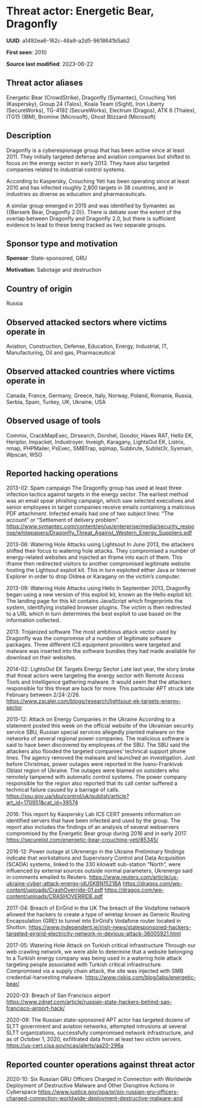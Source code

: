 # Threat actor: Energetic Bear, Dragonfly

**UUID**: a1492ea6-162c-46a9-a2d5-9618641b5ab2

**First seen**: 2010

**Source last modified**: 2023-06-22

## Threat actor aliases

Energetic Bear (CrowdStrike), Dragonfly (Symantec), Crouching Yeti (Kaspersky), Group 24 (Talos), Koala Team (iSight), Iron Liberty (SecureWorks), TG-4192 (SecureWorks), Electrum (Dragos), ATK 6 (Thales), ITG15 (IBM), Bromine (Microsoft), Ghost Blizzard (Microsoft)

## Description

Dragonfly is a cyberespionage group that has been active since at least 2011. They initially targeted defense and aviation companies but shifted to focus on the energy sector in early 2013. They have also targeted companies related to industrial control systems.

According to Kaspersky, Crouching Yeti has been operating since at least 2010 and has infected roughly 2,800 targets in 38 countries, and in industries as diverse as education and pharmaceuticals.

A similar group emerged in 2015 and was identified by Symantec as {{Berserk Bear, Dragonfly 2.0}}. There is debate over the extent of the overlap between Dragonfly and Dragonfly 2.0, but there is sufficient evidence to lead to these being tracked as two separate groups.

## Sponsor type and motivation

**Sponsor**: State-sponsored, GRU

**Motivation**: Sabotage and destruction


## Country of origin

Russia

## Observed attacked sectors where victims operate in

Aviation, Construction, Defense, Education, Energy, Industrial, IT, Manufacturing, Oil and gas, Pharmaceutical

## Observed attacked countries where victims operate in

Canada, France, Germany, Greece, Italy, Norway, Poland, Romania, Russia, Serbia, Spain, Turkey, UK, Ukraine, USA

## Observed usage of tools

Commix, CrackMapExec, Dirsearch, Dorshel, Goodor, Havex RAT, Hello EK, Heriplor, Impacket, Industroyer, Inveigh, Karagany, LightsOut EK, Listrix, nmap, PHPMailer, PsExec, SMBTrap, sqlmap, Subbrute, Sublist3r, Sysmain, Wpscan, WSO

## Reported hacking operations

2013-02: Spam campaign
The Dragonfly group has used at least three infection tactics against targets in the energy sector. The earliest method was an email spear phishing campaign, which saw selected executives and senior employees in target companies receive emails containing a malicious PDF attachment. Infected emails had one of two subject lines: “The account” or “Settlement of delivery problem”.
https://www.symantec.com/content/en/us/enterprise/media/security_response/whitepapers/Dragonfly_Threat_Against_Western_Energy_Suppliers.pdf

2013-06: Watering Hole Attacks using Lightsout
In June 2013, the attackers shifted their focus to watering hole attacks. They compromised a number of energy-related websites and injected an iframe into each of them. This iframe then redirected visitors to another compromised legitimate website hosting the Lightsout exploit kit. This in turn exploited either Java or Internet Explorer in order to drop Oldrea or Karagany on the victim’s computer.

2013-09: Watering Hole Attacks using Hello
In September 2013, Dragonfly began using a new version of this exploit kit, known as the Hello exploit kit. The landing page for this kit contains JavaScript which fingerprints the system, identifying installed browser plugins. The victim is then redirected to a URL which in turn determines the best exploit to use based on the information collected.

2013: Trojanized software
The most ambitious attack vector used by Dragonfly was the compromise of a number of legitimate software packages. Three different ICS equipment providers were targeted and malware was inserted into the software bundles they had made available for download on their websites.

2014-02: LightsOut EK Targets Energy Sector
Late last year, the story broke that threat actors were targeting the energy sector with Remote Access Tools and Intelligence gathering malware.  It would seem that the attackers responsible for this threat are back for more.  This particular APT struck late February between 2/24-2/26.
https://www.zscaler.com/blogs/research/lightsout-ek-targets-energy-sector

2015-12: Attack on Energy Companies in the Ukraine
According to a statement posted this week on the official website of the Ukrainian security service SBU, Russian special services allegedly planted malware on the networks of several regional power companies. The malicious software is said to have been discovered by employees of the SBU.
The SBU said the attackers also flooded the targeted companies’ technical support phone lines. The agency removed the malware and launched an investigation.
Just before Christmas, power outages were reported in the Ivano-Frankivsk Oblast region of Ukraine. The outages were blamed on outsiders who remotely tampered with automatic control systems. The power company responsible for the region also reported that its call center suffered a technical failure caused by a barrage of calls.
https://ssu.gov.ua/sbu/control/uk/publish/article?art_id=170951&cat_id=39574

2016: This report by Kaspersky Lab ICS CERT presents information on identified servers that have been infected and used by the group. The report also includes the findings of an analysis of several webservers compromised by the Energetic Bear group during 2016 and in early 2017.
https://securelist.com/energetic-bear-crouching-yeti/85345/

2016-12: Power outage at Ukrenergo in the Ukraine
Preliminary findings indicate that workstations and Supervisory Control and Data Acquisition (SCADA) systems, linked to the 330 kilowatt sub-station “North”, were influenced by external sources outside normal parameters, Ukrenergo said in comments emailed to Reuters.
https://www.reuters.com/article/us-ukraine-cyber-attack-energy-idUSKBN1521BA
https://dragos.com/wp-content/uploads/CrashOverride-01.pdf
https://dragos.com/wp-content/uploads/CRASHOVERRIDE.pdf

2017-04: Breach of EirGrid in the UK
The breach of the Vodafone network allowed the hackers to create a type of wiretap known as Generic Routing Encapsulation (GRE) to tunnel into EirGrid’s Vodafone router located in Shotton.
https://www.independent.ie/irish-news/statesponsored-hackers-targeted-eirgrid-electricity-network-in-devious-attack-36005921.html

2017-05: Watering Hole Attack on Turkish critical infrastructure
Through our web crawling network, we were able to determine that a website belonging to a Turkish energy company was being used in a watering hole attack targeting people associated with Turkish critical infrastructure. Compromised via a supply chain attack, the site was injected with SMB credential-harvesting malware.
https://www.riskiq.com/blog/labs/energetic-bear/

2020-03: Breach of San Francisco airport
https://www.zdnet.com/article/russian-state-hackers-behind-san-francisco-airport-hack/

2020-09: The Russian state-sponsored APT actor has targeted dozens of SLTT government and aviation networks, attempted intrusions at several SLTT organizations, successfully compromised network infrastructure, and as of October 1, 2020, exfiltrated data from at least two victim servers.
https://us-cert.cisa.gov/ncas/alerts/aa20-296a

## Reported counter operations against threat actor

2020-10: Six Russian GRU Officers Charged in Connection with Worldwide Deployment of Destructive Malware and Other Disruptive Actions in Cyberspace
https://www.justice.gov/opa/pr/six-russian-gru-officers-charged-connection-worldwide-deployment-destructive-malware-and



